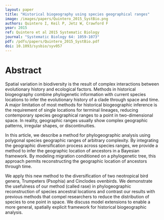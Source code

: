 ```yaml
---
layout: paper
title: "Historical biogeography using species geographical ranges"
image: /images/papers/Quintero_2015_SystBio.png
authors: Quintero I, Keil P, Jetz W, Crawford F
year: 2015
ref: Quintero et al 2015 Systematic Biology
journal: "Systematic Biology 64: 1059-1073"
pdf: /pdfs/papers/Quintero_2015_SystBio.pdf
doi: 10.1093/sysbio/syv057
---
```


# Abstract

Spatial variation in biodiversity is the result of complex interactions between evolutionary history and ecological factors. Methods in historical biogeography combine phylogenetic information with current species locations to infer the evolutionary history of a clade through space and time. A major limitation of most methods for historical biogeographic inference is the requirement of single locations for terminal lineages, reducing contemporary species geographical ranges to a point in two-dimensional space. In reality, geographic ranges usually show complex geographic patterns, irregular shapes, or discontinuities. 

In this article, we describe a method for phylogeographic analysis using polygonal species geographic ranges of arbitrary complexity. By integrating the geographic diversification process across species ranges, we provide a method to infer the geographic location of ancestors in a Bayesian framework. By modeling migration conditioned on a phylogenetic tree, this approach permits reconstructing the geographic location of ancestors through time. 

We apply this new method to the diversification of two neotropical bird genera, Trumpeters (Psophia) and Cinclodes ovenbirds. We demonstrate the usefulness of our method (called rase) in phylogeographic reconstruction of species ancestral locations and contrast our results with previous methods that compel researchers to reduce the distribution of species to one point in space. We discuss model extensions to enable a more general, spatially explicit framework for historical biogeographic analysis.
